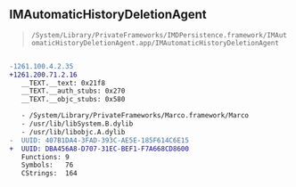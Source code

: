 ## IMAutomaticHistoryDeletionAgent

> `/System/Library/PrivateFrameworks/IMDPersistence.framework/IMAutomaticHistoryDeletionAgent.app/IMAutomaticHistoryDeletionAgent`

```diff

-1261.100.4.2.35
+1261.200.71.2.16
   __TEXT.__text: 0x21f8
   __TEXT.__auth_stubs: 0x270
   __TEXT.__objc_stubs: 0x580

   - /System/Library/PrivateFrameworks/Marco.framework/Marco
   - /usr/lib/libSystem.B.dylib
   - /usr/lib/libobjc.A.dylib
-  UUID: 407B1DA4-3FAD-393C-AE5E-185F614C6E15
+  UUID: DBA456A8-D707-31EC-BEF1-F7A668CD8600
   Functions: 9
   Symbols:   76
   CStrings:  164

```
